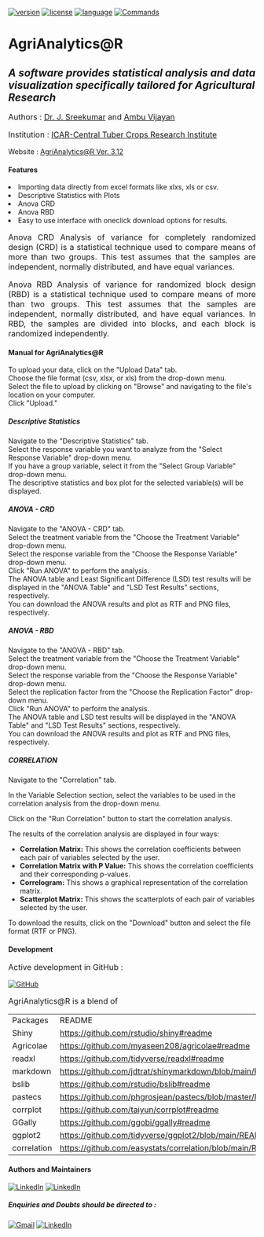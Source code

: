 [![version](https://img.shields.io/badge/AgriAnalytics@R-0.1-green)](https://github.com/ambuvjyn/AgriAnalytics-R) [![license](https://img.shields.io/badge/License-GPLv3-blue)]() [![language](https://img.shields.io/badge/R-100%25-165caa)]() [![Commands](https://img.shields.io/badge/Commands-11-orange)]()

# AgriAnalytics@R
## _A software provides statistical analysis and data visualization specifically tailored for Agricultural Research_

<p align="justify" style="font-size: 16px;">
Authors : <a href="mailto:sreekumarctcri@gmail.com" rel="noopener noreferrer" target="_blank">Dr. J. Sreekumar</a> and <a href="mailto:ambuvjyn@gmail.com" rel="noopener noreferrer" target="_blank">Ambu Vijayan</a>
</p>
<p align="justify" style="font-size: 16px;">
Institution : <a href="https://www.ctcri.org/" rel="noopener noreferrer" target="_blank">ICAR-Central Tuber Crops Research Institute</a>
</p>

Website : <a href="https://sreejyothi.shinyapps.io/agrianalyticsr/" rel="noopener noreferrer" target="_blank">AgriAnalytics@R Ver. 3.12</a>

#### Features
<p align="justify" style="font-size: 16px;">
<li>Importing data directly from excel formats like xlxs, xls or csv.</li>
<li>Descriptive Statistics with Plots</li>
<li>Anova CRD</li>
<li>Anova RBD</li>
<li>Easy to use interface with oneclick download options for results.</li>
</p>

<p align="justify" style="font-size: 16px;">
Anova CRD
Analysis of variance for completely randomized design (CRD) is a statistical technique used to compare means of more than two groups. This test assumes that the samples are independent, normally distributed, and have equal variances.
</p>

<p align="justify" style="font-size: 16px;">
Anova RBD
Analysis of variance for randomized block design (RBD) is a statistical technique used to compare means of more than two groups. This test assumes that the samples are independent, normally distributed, and have equal variances. In RBD, the samples are divided into blocks, and each block is randomized independently.
</p>

<div align="justify style="font-size: 16px;">
<h4>Manual for AgriAnalytics@R</h4>
<p>To upload your data, click on the "Upload Data" tab.<br>
Choose the file format (csv, xlsx, or xls) from the drop-down menu.<br>
Select the file to upload by clicking on "Browse" and navigating to the file's location on your computer.<br>
Click "Upload."</p>
<h5>Descriptive Statistics</h5>
<p>Navigate to the "Descriptive Statistics" tab.<br>
Select the response variable you want to analyze from the "Select Response Variable" drop-down menu.<br>
If you have a group variable, select it from the "Select Group Variable" drop-down menu.<br>
The descriptive statistics and box plot for the selected variable(s) will be displayed.</p>
<h5>ANOVA - CRD</h5>
<p>Navigate to the "ANOVA - CRD" tab.<br>
Select the treatment variable from the "Choose the Treatment Variable" drop-down menu.<br>
Select the response variable from the "Choose the Response Variable" drop-down menu.<br>
Click "Run ANOVA" to perform the analysis.<br>
The ANOVA table and Least Significant Difference (LSD) test results will be displayed in the "ANOVA Table" and "LSD Test Results" sections, respectively.<br>
You can download the ANOVA results and plot as RTF and PNG files, respectively.</p>
<h5>ANOVA - RBD</h5>
<p>Navigate to the "ANOVA - RBD" tab.<br>
Select the treatment variable from the "Choose the Treatment Variable" drop-down menu.<br>
Select the response variable from the "Choose the Response Variable" drop-down menu.<br>
Select the replication factor from the "Choose the Replication Factor" drop-down menu.<br>
Click "Run ANOVA" to perform the analysis.<br>
The ANOVA table and LSD test results will be displayed in the "ANOVA Table" and "LSD Test Results" sections, respectively.<br>
You can download the ANOVA results and plot as RTF and PNG files, respectively.</p>
<h5>CORRELATION</h5>
<p>Navigate to the "Correlation" tab.</p>
<p>In the Variable Selection section, select the variables to be used in the correlation analysis from the drop-down menu.</p>
<p>Click on the "Run Correlation" button to start the correlation analysis.</p>
<p>The results of the correlation analysis are displayed in four ways:</p>
<ul>
  <li><b>Correlation Matrix:</b> This shows the correlation coefficients between each pair of variables selected by the user.</li>
  <li><b>Correlation Matrix with P Value:</b> This shows the correlation coefficients and their corresponding p-values.</li>
  <li><b>Correlogram:</b> This shows a graphical representation of the correlation matrix.</li>
  <li><b>Scatterplot Matrix:</b> This shows the scatterplots of each pair of variables selected by the user.</li>
</ul>
<p>To download the results, click on the "Download" button and select the file format (RTF or PNG).</p>
</div>

#### Development
<p align="justify" style="font-size: 16px;">
Active development in GitHub :
</p>

[![GitHub](https://img.shields.io/badge/AgriAnalytics@R-171515?style=for-the-badge&logo=GitHub&logoColor=white)](https://github.com/ambuvjyn/AgriAnalytics-R)

<p align="justify" style="font-size: 16px;">
AgriAnalytics@R is a blend of
</p>
<table style="width: 100%; border-collapse: collapse;">
    <tbody>
        <tr>
            <td style="width: 13.87%;">Packages<br></td>
            <td style="width: 85.5108%;">README<br></td>
        </tr>
        <tr>
            <td style="width: 13.87%;">Shiny<br></td>
            <td style="width: 85.5108%;"><a href="https://github.com/rstudio/shiny#readme" rel="noopener noreferrer" target="_blank">https://github.com/rstudio/shiny#readme</a><br></td>
        </tr>
        <tr>
            <td style="width: 13.87%;">Agricolae<br></td>
            <td style="width: 85.5108%;"><a href="https://github.com/myaseen208/agricolae#readme" rel="noopener noreferrer" target="_blank">https://github.com/myaseen208/agricolae#readme</a><br></td>
        </tr>
        <tr>
            <td style="width: 13.87%;">readxl<br></td>
            <td style="width: 85.5108%;"><a href="https://github.com/tidyverse/readxl#readme" rel="noopener noreferrer" target="_blank">https://github.com/tidyverse/readxl#readme</a><br></td>
        </tr>
        <tr>
            <td style="width: 13.87%;">markdown<br></td>
            <td style="width: 85.5108%;"><a href="https://github.com/jdtrat/shinymarkdown/blob/main/README.md" rel="noopener noreferrer" target="_blank">https://github.com/jdtrat/shinymarkdown/blob/main/README.md</a><br></td>
        </tr>
        <tr>
            <td style="width: 13.87%;">bslib<br></td>
            <td style="width: 85.5108%;"><a href="https://github.com/rstudio/bslib#readme" rel="noopener noreferrer" target="_blank">https://github.com/rstudio/bslib#readme</a><br></td>
        </tr>
        <tr>
            <td style="width: 13.87%;">pastecs<br></td>
            <td style="width: 85.5108%;"><a href="https://github.com/phgrosjean/pastecs/blob/master/README.md" rel="noopener noreferrer" target="_blank">https://github.com/phgrosjean/pastecs/blob/master/README.md</a><br></td>
        </tr>
        <tr>
            <td style="width: 13.87%;">corrplot<br></td>
            <td style="width: 85.5108%;"><a href="https://github.com/taiyun/corrplot#readme" rel="noopener noreferrer" target="_blank">https://github.com/taiyun/corrplot#readme</a><br></td>
        </tr>
        <tr>
            <td style="width: 13.87%;">GGally<br></td>
            <td style="width: 85.5108%;"><a href="https://github.com/ggobi/ggally#readme" rel="noopener noreferrer" target="_blank">https://github.com/ggobi/ggally#readme</a><br></td>
        </tr>
        <tr>
            <td style="width: 13.87%;">ggplot2<br></td>
            <td style="width: 85.5108%;"><a href="https://github.com/tidyverse/ggplot2/blob/main/README.Rmd" rel="noopener noreferrer" target="_blank">https://github.com/tidyverse/ggplot2/blob/main/README.Rmd</a><br></td>
        </tr>
		<tr>
            <td style="width: 13.87%;">correlation<br></td>
            <td style="width: 85.5108%;"><a href="https://github.com/easystats/correlation/blob/main/README.md" rel="noopener noreferrer" target="_blank">https://github.com/easystats/correlation/blob/main/README.md</a><br></td>
        </tr>
    </tbody>
</table>

#### Authors and Maintainers
[![LinkedIn](https://img.shields.io/badge/Sreekumar_J-0A66C2?style=for-the-badge&logo=LinkedIn&logoColor=white)](https://in.linkedin.com/in/sreekumar-j-8280776) [![LinkedIn](https://img.shields.io/badge/Ambu_Vijayan-0A66C2?style=for-the-badge&logo=LinkedIn&logoColor=white)](https://www.linkedin.com/in/ambuvijayan/) 

##### Enquiries and Doubts should be directed to :
[![Gmail](https://img.shields.io/badge/Sreekumar_J-DB4437?style=for-the-badge&logo=Gmail&logoColor=white)](mailto:sreekumarctcri@gmail.com) [![LinkedIn](https://img.shields.io/badge/Ambu_Vijayan-DB4437?style=for-the-badge&logo=Gmail&logoColor=white)](mailto:ambuvjyn@gmail.com) 
